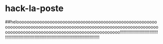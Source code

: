 # hack-la-poste

##heloooooooooooooooooooooooooooooooooooooooooooooooooooooooooooooooooooooooooooooooooooooooooooooooooooooooooooooooooooooooooooooooooooooooooooooooooooooooooooooooo!!!!!!!!!!!!!!!!!!!!!!!!!!!!!!!!!!!!!!!!!!!!!!!!!!!!!!!!!!!!!!!!!!!!!!!!!!!!!!!!!!!!!!!!!!!!!!!!!!!!!!!!!!!!
